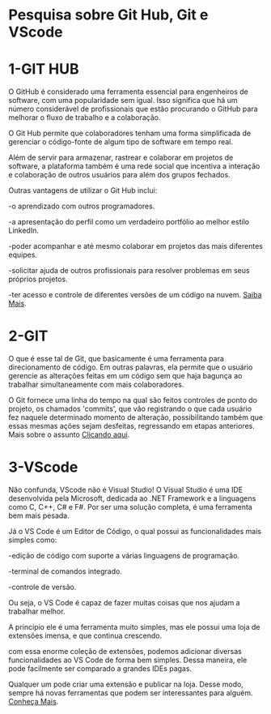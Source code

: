# Pesquisa sobre Git Hub, Git e VScode
# 1-GIT HUB
O GitHub é considerado uma ferramenta essencial para engenheiros de software, com uma popularidade sem igual. Isso significa que há um número considerável de profissionais que estão procurando o GitHub para melhorar o fluxo de trabalho e a colaboração.

O Git Hub permite que colaboradores tenham uma forma simplificada de gerenciar o código-fonte de algum tipo de software em tempo real.
 
Além de servir para armazenar, rastrear e colaborar em projetos de software, a plataforma também é uma rede social que incentiva a interação e colaboração de outros usuários para além dos grupos fechados.

Outras vantagens de utilizar o Git Hub inclui:

-o aprendizado com outros programadores.

-a apresentação do perfil como um verdadeiro portfólio ao melhor estilo LinkedIn.

-poder acompanhar e até mesmo colaborar em projetos das mais diferentes equipes.

-solicitar ajuda de outros profissionais para resolver problemas em seus próprios projetos.

-ter acesso e controle de diferentes versões de um código na nuvem. [Saiba Mais](https://www.tecmundo.com.br/mercado/254787-o-github-entenda-plataforma.htm#:~:text=A%20ferramenta%20permite%20que%20colaboradores,(VCS)%2C%20o%20Git.).
# 2-GIT
 O que é esse tal de Git, que basicamente é uma ferramenta para direcionamento de código. Em outras palavras, ela permite que o usuário gerencie as alterações feitas em um código sem que haja bagunça ao trabalhar simultaneamente com mais colaboradores.

O Git fornece uma linha do tempo na qual são feitos controles de ponto do projeto, os chamados 'commits', que vão registrando o que cada usuário fez naquele determinado momento de alteração, possibilitando também que essas mesmas ações sejam desfeitas, regressando em etapas anteriores. Mais sobre o assunto [Clicando aqui](https://www.tecmundo.com.br/mercado/254787-o-github-entenda-plataforma.htm).

# 3-VScode
Não confunda, VScode não é Visual Studio! O Visual Studio é uma IDE desenvolvida pela Microsoft, dedicada ao .NET Framework e a linguagens como C, C++, C# e F#. Por ser uma solução completa, é uma ferramenta bem mais pesada.

Já o VS Code é um Editor de Código, o qual possui as funcionalidades mais simples como:

-edição de código com suporte a várias linguagens de programação.

-terminal de comandos integrado.

-controle de versão.

Ou seja, o VS Code é capaz de fazer muitas coisas que nos ajudam a trabalhar melhor.

A princípio ele é uma ferramenta muito simples, mas ele possui uma loja de extensões imensa, e que continua crescendo.

com essa enorme coleção de extensões, podemos adicionar diversas funcionalidades ao VS Code de forma bem simples. Dessa maneira, ele pode facilmente ser comparado a grandes IDEs pagas.

Qualquer um pode criar uma extensão e publicar na loja. Desse modo, sempre há novas ferramentas que podem ser interessantes para alguém. [Conheça Mais](https://www.treinaweb.com.br/blog/vs-code-o-que-e-e-por-que-voce-deve-usar).

